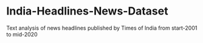 # India-Headlines-News-Dataset
Text analysis of news headlines published by Times of India from start-2001 to mid-2020 
